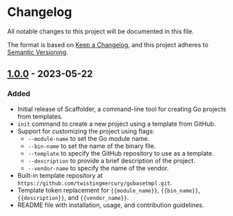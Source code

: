 # Changelog

All notable changes to this project will be documented in this file.

The format is based on [Keep a Changelog](https://keepachangelog.com/en/1.0.0/),
and this project adheres to [Semantic Versioning](https://semver.org/spec/v2.0.0.html).

## [1.0.0] - 2023-05-22

### Added
- Initial release of Scaffolder, a command-line tool for creating Go projects from templates.
- `init` command to create a new project using a template from GitHub.
- Support for customizing the project using flags:
    - `--module-name` to set the Go module name.
    - `--bin-name` to set the name of the binary file.
    - `--template` to specify the GitHub repository to use as a template.
    - `--description` to provide a brief description of the project.
    - `--vendor-name` to specify the name of the vendor.
- Built-in template repository at `https://github.com/twistingmercury/gobasetmpl.git`.
- Template token replacement for `{{module_name}}`, `{{bin_name}}`, `{{description}}`, and `{{vendor_name}}`.
- README file with installation, usage, and contribution guidelines.

[1.0.0]: https://github.com/twistingmercury/scaffolder/releases/tag/v1.0.0